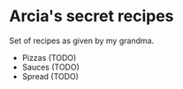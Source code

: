 # Arcia's secret recipes 

Set of recipes as given by my grandma.

* Pizzas (TODO)
* Sauces (TODO)
* Spread (TODO)

